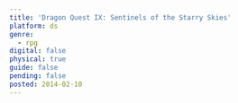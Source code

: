 ```yaml
---
title: 'Dragon Quest IX: Sentinels of the Starry Skies'
platform: ds
genre:
  - rpg
digital: false
physical: true
guide: false
pending: false
posted: 2014-02-10
---
```

